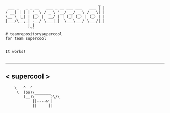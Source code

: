 ```
                                         _
 ___ _   _ _ __   ___ _ __ ___ ___   ___ | |
/ __| | | | '_ \ / _ \ '__/ __/ _ \ / _ \| |
\__ \ |_| | |_) |  __/ | | (_| (_) | (_) | |
|___/\__,_| .__/ \___|_|  \___\___/ \___/|_|
          |_|
          ```
# teamrepositorysupercool
for team supercool


It works!


```
 ___________
< supercool >
 -----------
        \   ^__^
         \  (oo)\_______
            (__)\       )\/\
                ||----w |
                ||     ||
```
